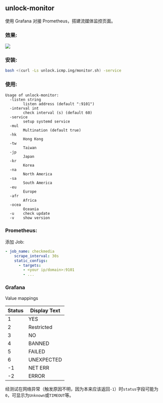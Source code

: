 ## unlock-monitor

使用 Grafana 对接 Prometheus，搭建流媒体监控页面。

### 效果:

![](https://raw.githubusercontent.com/HsukqiLee/MediaUnlockTest/main/monitor/image.png)

### 安装: 

```bash
bash <(curl -Ls unlock.icmp.ing/monitor.sh) -service
```

### 使用:

```
Usage of unlock-monitor:
  -listen string
        listen address (default ":9101")
  -interval int
        check interval (s) (default 60)
  -service
        setup systemd service
  -mul
        Multination (default true)
  -hk
        Hong Kong
  -tw
        Taiwan
  -jp
        Japan
  -kr
        Korea
  -na
        North America
  -sa
        South America
  -eu
        Europe
  -afr
        Africa
  -ocea
        Oceania
  -u    check update
  -v    show version
```

### Prometheus: 

添加 Job:

```yaml
- job_name: checkmedia
    scrape_interval: 30s
    static_configs:
      - targets:
        - <your ip/domain>:9101
        - ...
```

### Grafana

Value mappings

|Status|Display Text|
|---|---|
|1|YES|
|2|Restricted|
|3|NO|
|4|BANNED|
|5|FAILED|
|6|UNEXPECTED|
|-1|NET ERR|
|-2|ERROR|

经测试在网络异常（触发原因不明，因为本来应该返回`-1`）时`status`字段可能为`0`，可显示为`Unknown`或`TIMEOUT`等。